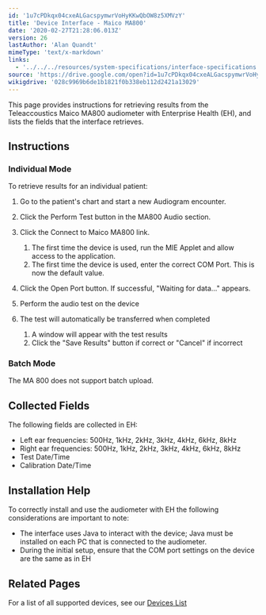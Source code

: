 ```yaml
---
id: '1u7cPDkqx04cxeALGacspymwrVoHyKKwQbOW8z5XMVzY'
title: 'Device Interface - Maico MA800'
date: '2020-02-27T21:28:06.013Z'
version: 26
lastAuthor: 'Alan Quandt'
mimeType: 'text/x-markdown'
links:
  - '../../../resources/system-specifications/interface-specifications.md'
source: 'https://drive.google.com/open?id=1u7cPDkqx04cxeALGacspymwrVoHyKKwQbOW8z5XMVzY'
wikigdrive: '028c9969b6de1b1821f0b338eb112d2421a13029'
---
```

This page provides instructions for retrieving results from the Teleaccoustics Maico MA800 audiometer with Enterprise Health (EH), and lists the fields that the interface retrieves.

## Instructions


### Individual Mode

To retrieve results for an individual patient:

1. Go to the patient's chart and start a new Audiogram encounter.
2. Click the Perform Test button in the MA800 Audio section.
3. Click the Connect to Maico MA800 link.


   1. The first time the device is used, run the MIE Applet and allow access to the application.
   2. The first time the device is used, enter the correct COM Port. This is now the default value.


4. Click the Open Port button. If successful, "Waiting for data..." appears.
5. Perform the audio test on the device
6. The test will automatically be transferred when completed


   1. A window will appear with the test results
   2. Click the "Save Results" button if correct or "Cancel" if incorrect



### Batch Mode

The MA 800 does not support batch upload.

## Collected Fields

The following fields are collected in EH:

* Left ear frequencies: 500Hz, 1kHz, 2kHz, 3kHz, 4kHz, 6kHz, 8kHz
* Right ear frequencies: 500Hz, 1kHz, 2kHz, 3kHz, 4kHz, 6kHz, 8kHz
* Test Date/Time
* Calibration Date/Time


## Installation Help

To correctly install and use the audiometer with EH the following considerations are important to note:

* The interface uses Java to interact with the device; Java must be installed on each PC that is connected to the audiometer.
* During the initial setup, ensure that the COM port settings on the device are the same as in EH


## Related Pages

For a list of all supported devices, see our [Devices List](../../../resources/system-specifications/interface-specifications.md)
